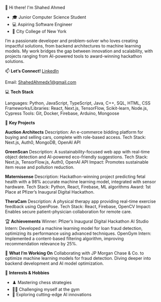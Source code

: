👋 Hi there! I'm Shahed Ahmed

- 🎓 Junior Computer Science Student
- 💻 Aspiring Software Engineer
- 📍 City College of New York

I’m a passionate developer and problem-solver who loves creating impactful solutions, from backend architectures to machine learning models. My work bridges the gap between innovation and scalability, with projects ranging from AI-powered tools to award-winning hackathon solutions.

📫 **Let’s Connect!**
[LinkedIn](https://www.linkedin.com/in/shahed-ahmed1/)

Email: ShahedAhmedx1@gmail.com


💻 **Tech Stack**

Languages: Python, JavaScript, TypeScript, Java, C++, SQL, HTML, CSS
Frameworks/Libraries: React, Next.js, TensorFlow, Scikit-learn, Node.js, Cypress
Tools: Git, Docker, Firebase, Arduino, Mongoose


🌟 **Key Projects**

**Auction Architects**
Description: An e-commerce bidding platform for buying and selling cars, complete with role-based access.
Tech Stack: Next.js, Auth0, MongoDB, OpenAI API

**GreenScan**
Description: A sustainability-focused web app with real-time object detection and AI-powered eco-friendly suggestions.
Tech Stack: Next.js, TensorFlow.js, Auth0, OpenAI API
Impact: Promotes sustainable item reuse and pollution reduction.

**Maternisense**
Description: Hackathon-winning project predicting fetal health with a 98% accurate machine learning model, integrated with sensor hardware.
Tech Stack: Python, React, Firebase, ML algorithms
Award: 1st Place at Pfizer’s Inaugural Digital Hackathon.

**TheraCam**
Description: A physical therapy app providing real-time exercise feedback using OpenPose.
Tech Stack: React, Firebase, OpenCV
Impact: Enables secure patient-physician collaboration for remote care.


🏆 **Achievements**
Winner: Pfizer’s Inaugural Digital Hackathon
AI Studio Intern: Developed a machine learning model for loan fraud detection, optimizing its performance using advanced techniques.
OpenGym Intern: Implemented a content-based filtering algorithm, improving recommendation relevance by 25%.


🌱 **What I’m Working On**
Collaborating with JP Morgan Chase & Co. to optimize machine learning models for fraud detection.
Diving deeper into backend development and AI model optimization.


🎯 **Interests & Hobbies**
- ♟️ Mastering chess strategies
- 🏋️‍♂️ Challenging myself at the gym
- 🤖 Exploring cutting-edge AI innovations
